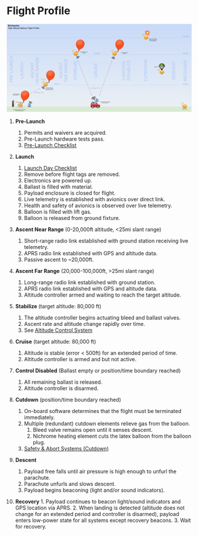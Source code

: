 # Flight Profile

![Flight Profile (Detailed)](img/Flight%20Profile%20Detailed.png)

1.  **Pre-Launch**
    1.  Permits and waivers are acquired.
    2.  Pre-Launch hardware tests pass.
    3.  [Pre-Launch Checklist](placeholder.md)

2.  **Launch**
    1.  [Launch Day Checklist](placeholder.md)
    2.  Remove before flight tags are removed.
    3.  Electronics are powered up.
    4.  Ballast is filled with material.
    5.  Payload enclosure is closed for flight.
    6.  Live telemetry is established with avionics over direct link.
    7.  Health and safety of avionics is observed over live telemetry.
    8.  Balloon is filled with lift gas.
    9.  Balloon is released from ground fixture.

3.  **Ascent Near Range** (0-20,000ft altitude, <25mi slant range)
    1.  Short-range radio link established with ground station receiving live telemetry.
    2.  APRS radio link established with GPS and altitude data.
    3.  Passive ascent to ~20,000ft.

4.  **Ascent Far Range** (20,000-100,000ft, >25mi slant range)
    1.  Long-range radio link established with ground station.
    2.  APRS radio link established with GPS and altitude data.
    3.  Altitude controller armed and waiting to reach the target altitude.

5.  **Stabilize** (target altitude: 80,000 ft)
    1.  The altitude controller begins actuating bleed and ballast valves.
    2.  Ascent rate and altitude change rapidly over time.
    3.  See [Altitude Control System](placeholder.md)

6.  **Cruise** (target altitude: 80,000 ft)
    1.  Altitude is stable (error < 500ft) for an extended period of time.
    2.  Altitude controller is armed and but not active.

7.  **Control Disabled** (Ballast empty or position/time boundary reached)
    1.  All remaining ballast is released.
    2.  Altitude controller is disarmed.

8.  **Cutdown** (position/time boundary reached)
    1.  On-board software determines that the flight must be terminated immediately.
    2.  Multiple (redundant) cutdown elements relieve gas from the balloon.
        1.  Bleed valve remains open until it senses descent.
        2.  Nichrome heating element cuts the latex balloon from the balloon plug.
    3.  [Safety & Abort Systems (Cutdown)](placeholder.md)

9.  **Descent**
    1.  Payload free falls until air pressure is high enough to unfurl the parachute.
    2.  Parachute unfurls and slows descent.
    3.  Payload begins beaconing (light and/or sound indicators).

10.  **Recovery**
    1.  Payload continues to beacon light/sound indicators and GPS location via APRS.
    2.  When landing is detected (altitude does not change for an extended period and controller is disarmed), payload enters low-power state for all systems except recovery beacons.
    3.  Wait for recovery.
